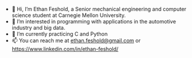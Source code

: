 - 👋 Hi, I’m Ethan Feshold, a Senior mechanical engineering and computer science student at Carnegie Mellon University.
- 👀 I’m interested in programming with applications in the automotive industry and big data.
- 🌱 I’m currently practicing C and Python
- 📫 You can reach me at ethan.feshold@gmail.com or https://www.linkedin.com/in/ethan-feshold/

<!---
EthanFesh/EthanFesh is a ✨ special ✨ repository because its `README.md` (this file) appears on your GitHub profile.
You can click the Preview link to take a look at your changes.
--->
